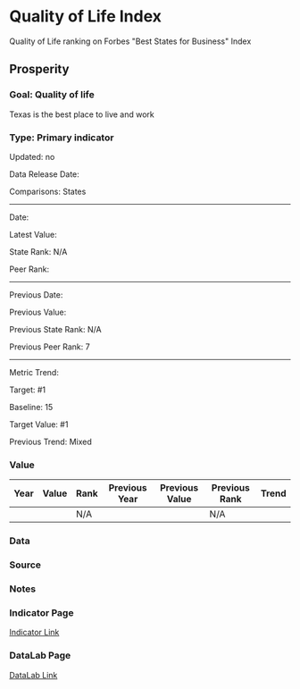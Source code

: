 # Quality of Life Index

Quality of Life ranking on Forbes "Best States for Business" Index

## Prosperity

### Goal: Quality of life

Texas is the best place to live and work

### Type: Primary indicator

Updated: no

Data Release Date: 

Comparisons: States


----

Date: 

Latest Value:  

State Rank: N/A

Peer Rank: 


----

Previous Date: 

Previous Value: 

Previous State Rank: N/A

Previous Peer Rank: 7


----
Metric Trend: 

Target: #1

Baseline: 15

Target Value: #1

Previous Trend: Mixed



### Value

| Year |  Value      | Rank     | Previous Year   | Previous Value | Previous Rank | Trend | 
| ----------- | ----------- | ----------- | ----------- | ----------- | ----------- | -----------|
|             |             | N/A         |             |             | N/A         |          | 

### Data


### Source

### Notes

### Indicator Page

[Indicator Link](https://indicators.texas2036.org/indicator/30)


### DataLab Page

[DataLab Link](https://datalab.texas2036.org/khlafef/best-states-for-business-in-u-s?accesskey=mtkzoff)


